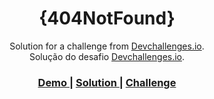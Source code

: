 

<h1 align="center">{404NotFound}</h1>

<div align="center">
   Solution for a challenge from  <a href="http://devchallenges.io" target="_blank">Devchallenges.io</a>.<br>
   Solução do desafio  <a href="http://devchallenges.io" target="_blank">Devchallenges.io</a>.
</div>

<div align="center">
  <h3>
    <a href="https://{https://vitor404challenge.netlify.app/}">
      Demo
    </a>
    <span> | </span>
    <a href="https://{github.com/vitorFRE/404NotFound}">
      Solution
    </a>
    <span> | </span>
    <a href="https://devchallenges.io/challenges/wBunSb7FPrIepJZAg0sY">
      Challenge
    </a>
  </h3>
</div>
